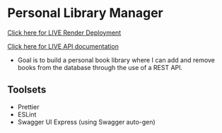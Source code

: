 # Personal Library Manager

[Click here for LIVE Render Deployment](https://personal-library-manager-cavh.onrender.com)

[Click here for LIVE API documentation](https://personal-library-manager-cavh.onrender.com/api-docs)

* Goal is to build a personal book library where I can add and remove books from the database through the use of a REST API.

## Toolsets
* Prettier
* ESLint
* Swagger UI Express (using Swagger auto-gen)